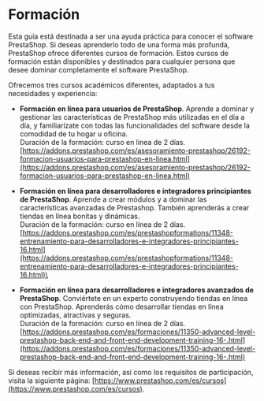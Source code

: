 # Formación

Esta guía está destinada a ser una ayuda práctica para conocer el software PrestaShop. Si deseas aprenderlo todo de una forma más profunda, PrestaShop ofrece diferentes cursos de formación. Estos cursos de formación están disponibles y destinados para cualquier persona que desee dominar completamente el software PrestaShop.&#x20;

Ofrecemos tres cursos académicos diferentes, adaptados a tus necesidades y experiencia:

* **Formación en línea para usuarios de PrestaShop**. Aprende a dominar y gestionar las características de PrestaShop más utilizadas en el día a día, y familiarízate con todas las funcionalidades del software desde la comodidad de tu hogar u oficina.  \
  &#x20;Duración de la formación: curso en línea de 2 días.\
  [https://addons.prestashop.com/es/asesoramiento-prestashop/26192-formacion-usuarios-para-prestashop-en-linea.html](https://addons.prestashop.com/es/asesoramiento-prestashop/26192-formacion-usuarios-para-prestashop-en-linea.html)
* **Formación en línea para desarrolladores e integradores principiantes de PrestaShop**. Aprende a crear módulos y a dominar las características avanzadas de Prestashop. También aprenderás a crear tiendas en línea bonitas y dinámicas.\
  Duración de la formación: curso en línea de 2 días.\
  [https://addons.prestashop.com/es/prestashopformations/11348-entrenamiento-para-desarrolladores-e-integradores-principiantes-16.html](https://addons.prestashop.com/es/prestashopformations/11348-entrenamiento-para-desarrolladores-e-integradores-principiantes-16.html)\

* **Formación en línea para desarrolladores e integradores avanzados de PrestaShop**. Conviértete en un experto construyendo tiendas en línea con PrestaShop. Aprenderás cómo desarrollar tiendas en línea optimizadas, atractivas y seguras.\
  Duración de la formación: curso en línea de 2 días.\
  [https://addons.prestashop.com/es/formaciones/11350-advanced-level-prestashop-back-end-and-front-end-development-training-16-.html](https://addons.prestashop.com/es/formaciones/11350-advanced-level-prestashop-back-end-and-front-end-development-training-16-.html)

Si deseas recibir más información, así como los requisitos de participación, visita la siguiente página: [https://www.prestashop.com/es/cursos](https://www.prestashop.com/es/cursos).
